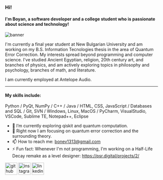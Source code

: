 ### Hi!
#### I'm Boyan, a software developer and a college student who is passionate about science and technology! 
![banner](https://github.com/boyan13/boyan13/blob/master/banner.png)

I'm currently a final year student at New Bulgarian University and am working on my B.S. Information Tecnologies thesis in the area of Quantum Error Correction. My interests spread beyond programming and computer science. I've studied Ancient Egyptian, religion, 20th century art, and branches of physics, and am actively exploring topics in philosophy and psychology, branches of math, and literature.

I am currently employed at Antelope Audio.

---

#### My skills include: 

Python / 
PyQt, NumPy / 
C++ / 
Java /
HTML, CSS, JavaScript / 
Databases and SQL / 
Git, SVN / 
Windows, Linux, MacOS /
PyCharm, VisualStudio, VSCode, Sublime TE, Notepad++, Eclipse

* 🔭 I’m currently exploring qiskit and quantum computation.
* 🌱 Right now I am focusing on quantum error correction and the surrounding theory.
* 📫 How to reach me: bonev1313@gmail.com 
* ⚡ Fun fact: Whenever I'm not programming, I'm working on a Half-Life Decay remake as a level designer: https://psr.digital/projects/2/ 


[<img src='https://cdn.jsdelivr.net/npm/simple-icons@3.0.1/icons/github.svg' alt='github' height='40'>](https://github.com/boyan13)  [<img src='https://cdn.jsdelivr.net/npm/simple-icons@3.0.1/icons/instagram.svg' alt='instagram' height='40'>](https://www.instagram.com/boyan_bonev/)  [<img src='https://cdn.jsdelivr.net/npm/simple-icons@3.0.1/icons/linkedin.svg' alt='linkedin' height='40'>](https://www.linkedin.com/in/boyan-bonev-788756209/)
